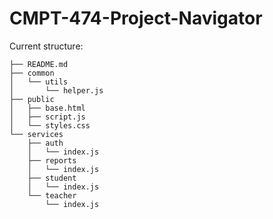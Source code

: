 # CMPT-474-Project-Navigator


Current structure:
```
├── README.md
├── common
│   └── utils
│       └── helper.js
├── public
│   ├── base.html
│   ├── script.js
│   └── styles.css
└── services
    ├── auth
    │   └── index.js
    ├── reports
    │   └── index.js
    ├── student
    │   └── index.js
    └── teacher
        └── index.js
```

